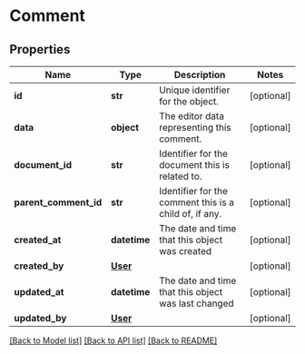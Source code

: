 # Comment

## Properties
Name | Type | Description | Notes
------------ | ------------- | ------------- | -------------
**id** | **str** | Unique identifier for the object. | [optional] 
**data** | **object** | The editor data representing this comment. | [optional] 
**document_id** | **str** | Identifier for the document this is related to. | [optional] 
**parent_comment_id** | **str** | Identifier for the comment this is a child of, if any. | [optional] 
**created_at** | **datetime** | The date and time that this object was created | [optional] 
**created_by** | [**User**](User.md) |  | [optional] 
**updated_at** | **datetime** | The date and time that this object was last changed | [optional] 
**updated_by** | [**User**](User.md) |  | [optional] 

[[Back to Model list]](../README.md#documentation-for-models) [[Back to API list]](../README.md#documentation-for-api-endpoints) [[Back to README]](../README.md)

